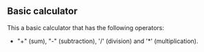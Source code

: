 ## Basic calculator

This a basic calculator that has the following operators: 
+ "+" (sum), "-" (subtraction), '/' (division) and '*' (multiplication).
